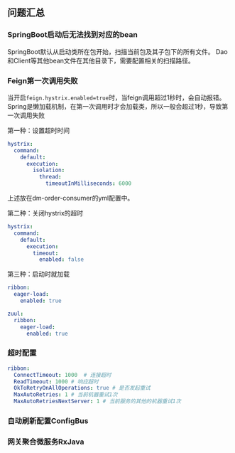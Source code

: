 ## 问题汇总

### SpringBoot启动后无法找到对应的bean
SpringBoot默认从启动类所在包开始，扫描当前包及其子包下的所有文件。
Dao和Client等其他bean文件在其他目录下，需要配置相关的扫描路径。

### Feign第一次调用失败
当开启`feign.hystrix.enabled=true`时，当feign调用超过1秒时，会自动报错。
Spring是懒加载机制，在第一次调用时才会加载类，所以一般会超过1秒，导致第一次调用失败

第一种：设置超时时间
```yaml
hystrix:
  command:
    default:
      execution:
        isolation:
          thread:
            timeoutInMilliseconds: 6000
```
上述放在dm-order-consumer的yml配置中。

第二种：关闭hystrix的超时
```yaml
hystrix:
  command:
    default:
      execution:
        timeout: 
          enabled: false
```

第三种：启动时就加载
```yaml
ribbon:
  eager-load: 
    enabled: true

zuul:
  ribbon: 
    eager-load: 
      enabled: true
```

### 超时配置
```yaml
ribbon:
  ConnectTimeout: 1000  # 连接超时
  ReadTimeout: 1000 # 响应超时
  OkToRetryOnAllOperations: true # 是否发起重试
  MaxAutoRetries: 1 # 当前机器重试1次
  MaxAutoRetriesNextServer: 1 # 当前服务的其他的机器重试1次
```

### 自动刷新配置ConfigBus


### 网关聚合微服务RxJava

